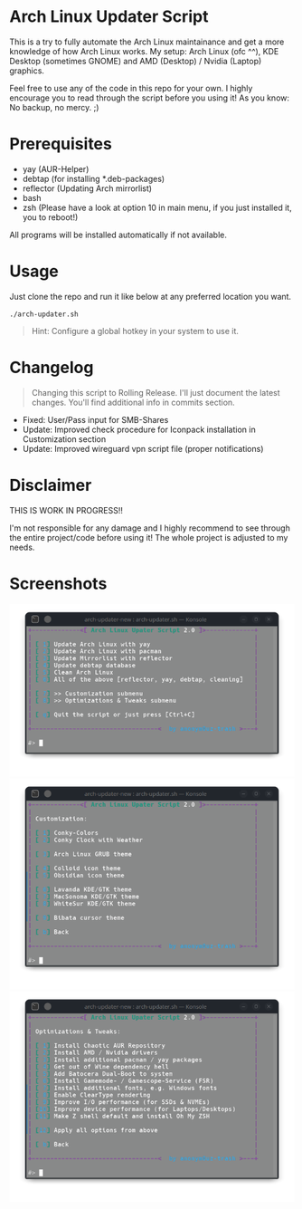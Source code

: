 # Arch Linux Updater Script

This is a try to fully automate the Arch Linux maintainance and get a more knowledge of how Arch Linux works.
My setup:  Arch Linux (ofc ^^), KDE Desktop (sometimes GNOME) and AMD (Desktop) / Nvidia (Laptop) graphics.

Feel free to use any of the code in this repo for your own.
I highly encourage you to read through the script before you using it!
As you know: No backup, no mercy. ;)

# Prerequisites
* yay       (AUR-Helper)
* debtap    (for installing *.deb-packages)
* reflector (Updating Arch mirrorlist)
* bash
* zsh       (Please have a look at option 10 in main menu, if you just installed it, you to reboot!)

All programs will be installed automatically if not available.

# Usage
Just clone the repo and run it like below at any preferred location you want.
```
./arch-updater.sh
```

> Hint: Configure a global hotkey in your system to use it.

# Changelog

> Changing this script to Rolling Release. I'll just document the latest changes. You'll find additional info in commits section.

* Fixed: User/Pass input for SMB-Shares
* Update: Improved check procedure for Iconpack installation in Customization section
* Update: Improved wireguard vpn script file (proper notifications)

# Disclaimer

THIS IS WORK IN PROGRESS!!

I'm not responsible for any damage and I highly recommend to see through the entire project/code before using it!
The whole project is adjusted to my needs.

# Screenshots
![Arch Linux Updater - Main Menu](https://github.com/anonymouz-trash/arch-updater/blob/main/screenshots/arch-updater_mainmenu.png?raw=true)
![Arch Linux Updater - Main Menu](https://github.com/anonymouz-trash/arch-updater/blob/main/screenshots/arch-updater_customization.png?raw=true)
![Arch Linux Updater - Main Menu](https://github.com/anonymouz-trash/arch-updater/blob/main/screenshots/arch-updater_optimizations.png?raw=true)
